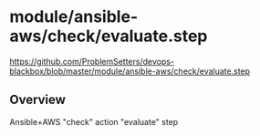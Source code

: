 # module/ansible-aws/check/evaluate.step

https://github.com/ProblemSetters/devops-blackbox/blob/master/module/ansible-aws/check/evaluate.step

## Overview

Ansible+AWS "check" action "evaluate" step


